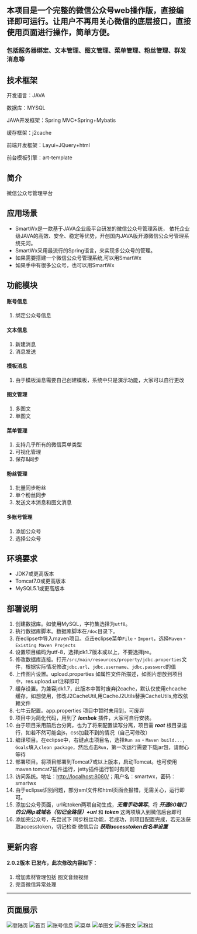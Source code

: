 ## 本项目是一个完整的微信公众号web操作版，直接编译即可运行。让用户不再用关心微信的底层接口，直接使用页面进行操作，简单方便。
### 包括服务器绑定、文本管理、图文管理、菜单管理、粉丝管理、群发消息等

##  技术框架

开发语言：JAVA

数据库：MYSQL

JAVA开发框架：Spring MVC+Spring+Mybatis

缓存框架：j2cache

前端开发框架：Layui+JQuery+html

前台模板引擎：art-template

## 简介
  微信公众号管理平台

## 应用场景
- SmartWx是一款基于JAVA企业级平台研发的微信公众号管理系统， 依托企业级JAVA的高效、安全、稳定等优势，开创国内JAVA版开源微信公众号管理系统先河。
- SmartWx采用最流行的Spring语言，来实现多公众号的管理。
- 如果需要搭建一个微信公众号管理系统,可以用SmartWx
- 如果手中有很多公众号，也可以用SmartWx

## 功能模块
 #### 账号信息
1. 绑定公众号信息

 #### 文本信息
1. 新建消息
2. 消息发送

 #### 模板消息
1. 由于模板消息需要自己创建模板，系统中只是演示功能，大家可以自行更改

 #### 图文管理
1. 多图文
2. 单图文

 #### 菜单管理
1. 支持几乎所有的微信菜单类型
2. 可视化管理
3. 保存&同步

 #### 粉丝管理
1. 批量同步粉丝
2. 单个粉丝同步
3. 发送文本消息和图文消息

 #### 多账号管理
1. 添加公众号
2. 选择公众号

 ## 环境要求

- JDK7或更高版本
- Tomcat7.0或更高版本
- MySQL5.1或更高版本

 ## 部署说明

1. 创建数据库。如使用MySQL，字符集选择为`utf8`。
1. 执行数据库脚本。数据库脚本在`/doc`目录下。
1. 在eclipse中导入maven项目。点击eclipse菜单`File` - `Import`，选择`Maven` - `Existing Maven Projects`
1. 设置项目编码为utf-8，选择jdk1.7版本或以上，不要选择jre。
1. 修改数据库连接。打开`/src/main/resources/property/jdbc.properties`文件，根据实际情况修改`jdbc.url`、`jdbc.username`、`jdbc.password`的值
1. 上传图片设置。upload.properties 如属性文件所描述，如图片想放到项目中，res.upload.url注释即可
1. 缓存设置。为兼容jdk1.7，此版本中暂时废弃j2cache，默认仅使用ehcache缓存，如想使用，修改J2CacheUtil,用CacheJ2Utils替换CacheUtils,修改依赖文件
1. 七牛云配置。app.properties 项目中暂时未用到，可废弃
1. 项目中为简化代码，用到了 ***lombok*** 插件，大家可自行安装。
1. 由于项目采用前后台分离，也为了将来配置读写分离，项目需 ***root*** 根目录运行，如若不然可能会js，css加载不到的情况（自己可修改）
1. 编译项目。在eclipse中，右键点击项目名，选择`Run as` - `Maven build...`，`Goals`填入`clean package`，然后点击`Run`，第一次运行需要下载jar包，请耐心等待
1. 部署项目。将项目部署到Tomcat7或以上版本，启动Tomcat。也可使用maven tomcat7插件运行，jetty插件运行暂时有问题
1. 访问系统。地址：[http://localhost:8080/](http://localhost:8080/)；用户名：smartwx，密码：smartwx
1. 由于eclipse识别问题，部分xml文件和html页面会报错，无需关心，运行即可。
1. 添加公众号页面，url和token两项自动生成，***无需手动填写***。将 ***开通80端口的公网ip或域名（切记全路径）+url*** 和 ***token*** 这两项填入到微信后台即可
1. 添加完公众号，先尝试下 同步粉丝功能，若成功，则项目配置完成，若无法获取accesstoken，切记检查 微信后台 ***获取accesstoken白名单设置***

 ## 更新内容
 #### 2.0.2版本 已发布，此次修改内容如下：
1. 增加素材管理包括 图文音频视频
1. 完善微信异常处理

---------------------------------
## 页面展示

![登陆页](https://gitee.com/uploads/images/2018/0513/142230_56517aa2_1256378.png "登陆页.png")
![首页](https://gitee.com/uploads/images/2018/0416/121734_4481f09b_1256378.png "首页.png")
![账号信息](https://gitee.com/uploads/images/2018/0416/121832_438ad9c0_1256378.png "账号信息.png")
![菜单](https://gitee.com/uploads/images/2018/0416/121900_097ad23f_1256378.png "菜单.png")
![单图文](https://gitee.com/uploads/images/2018/0416/121924_d1f66f51_1256378.png "单图文.png")
![多图文](https://gitee.com/uploads/images/2018/0416/121955_118b9807_1256378.png "多图文.png")
![粉丝](https://gitee.com/uploads/images/2018/0416/122033_0ba4b847_1256378.png "粉丝.png")
